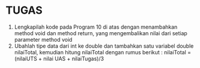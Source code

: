 # TUGAS
1. Lengkapilah kode pada Program 10 di atas dengan menambahkan method void dan method return, yang mengembalikan nilai dari setiap parameter method void
2. Ubahlah tipe data dari int ke double dan tambahkan satu variabel double nilaiTotal, kemudian hitung nilaiTotal dengan rumus berikut : nilaiTotal = (nilaiUTS + nilai UAS + nilaiTugas)/3
